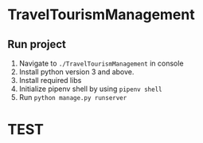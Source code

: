 # TravelTourismManagement

## Run project

1.  Navigate to `./TravelTourismManagement` in console
2.  Install python version 3 and above.
3.  Install required libs
4.  Initialize pipenv shell by using `pipenv shell`
5.  Run `python manage.py runserver`

# TEST
